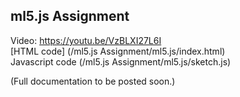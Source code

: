 ## ml5.js Assignment  
Video: https://youtu.be/VzBLXI27L6I  
[HTML code] (/ml5.js Assignment/ml5.js/index.html)  
Javascript code (/ml5.js Assignment/ml5.js/sketch.js)  
    
(Full documentation to be posted soon.)
